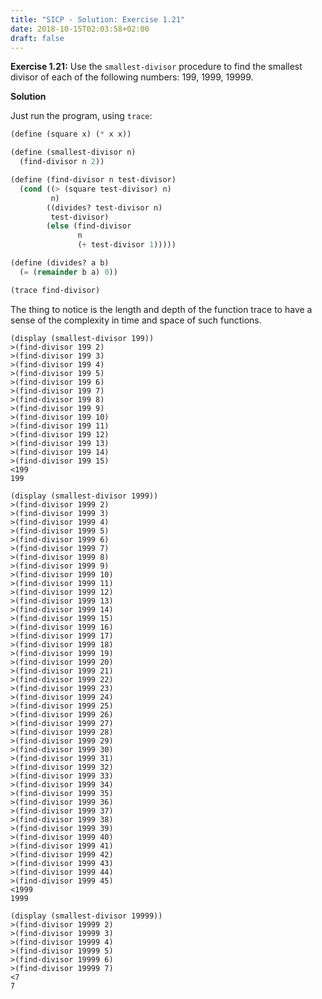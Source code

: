 ```yaml
---
title: "SICP - Solution: Exercise 1.21"
date: 2018-10-15T02:03:58+02:00
draft: false
---
```


**Exercise 1.21:** Use the `smallest-divisor` procedure to find the smallest divisor of each of the following numbers: 199, 1999, 19999.

**Solution**

Just run the program, using `trace`:

```scheme
(define (square x) (* x x))

(define (smallest-divisor n)
  (find-divisor n 2))

(define (find-divisor n test-divisor)
  (cond ((> (square test-divisor) n)
         n)
        ((divides? test-divisor n)
         test-divisor)
        (else (find-divisor
               n
               (+ test-divisor 1)))))

(define (divides? a b)
  (= (remainder b a) 0))

(trace find-divisor)
```

The thing to notice is the length and depth of the function trace to have a sense of the complexity in time and space of such functions.

```
(display (smallest-divisor 199))
>(find-divisor 199 2)
>(find-divisor 199 3)
>(find-divisor 199 4)
>(find-divisor 199 5)
>(find-divisor 199 6)
>(find-divisor 199 7)
>(find-divisor 199 8)
>(find-divisor 199 9)
>(find-divisor 199 10)
>(find-divisor 199 11)
>(find-divisor 199 12)
>(find-divisor 199 13)
>(find-divisor 199 14)
>(find-divisor 199 15)
<199
199
```

```
(display (smallest-divisor 1999))
>(find-divisor 1999 2)
>(find-divisor 1999 3)
>(find-divisor 1999 4)
>(find-divisor 1999 5)
>(find-divisor 1999 6)
>(find-divisor 1999 7)
>(find-divisor 1999 8)
>(find-divisor 1999 9)
>(find-divisor 1999 10)
>(find-divisor 1999 11)
>(find-divisor 1999 12)
>(find-divisor 1999 13)
>(find-divisor 1999 14)
>(find-divisor 1999 15)
>(find-divisor 1999 16)
>(find-divisor 1999 17)
>(find-divisor 1999 18)
>(find-divisor 1999 19)
>(find-divisor 1999 20)
>(find-divisor 1999 21)
>(find-divisor 1999 22)
>(find-divisor 1999 23)
>(find-divisor 1999 24)
>(find-divisor 1999 25)
>(find-divisor 1999 26)
>(find-divisor 1999 27)
>(find-divisor 1999 28)
>(find-divisor 1999 29)
>(find-divisor 1999 30)
>(find-divisor 1999 31)
>(find-divisor 1999 32)
>(find-divisor 1999 33)
>(find-divisor 1999 34)
>(find-divisor 1999 35)
>(find-divisor 1999 36)
>(find-divisor 1999 37)
>(find-divisor 1999 38)
>(find-divisor 1999 39)
>(find-divisor 1999 40)
>(find-divisor 1999 41)
>(find-divisor 1999 42)
>(find-divisor 1999 43)
>(find-divisor 1999 44)
>(find-divisor 1999 45)
<1999
1999
```

```
(display (smallest-divisor 19999))
>(find-divisor 19999 2)
>(find-divisor 19999 3)
>(find-divisor 19999 4)
>(find-divisor 19999 5)
>(find-divisor 19999 6)
>(find-divisor 19999 7)
<7
7
```
